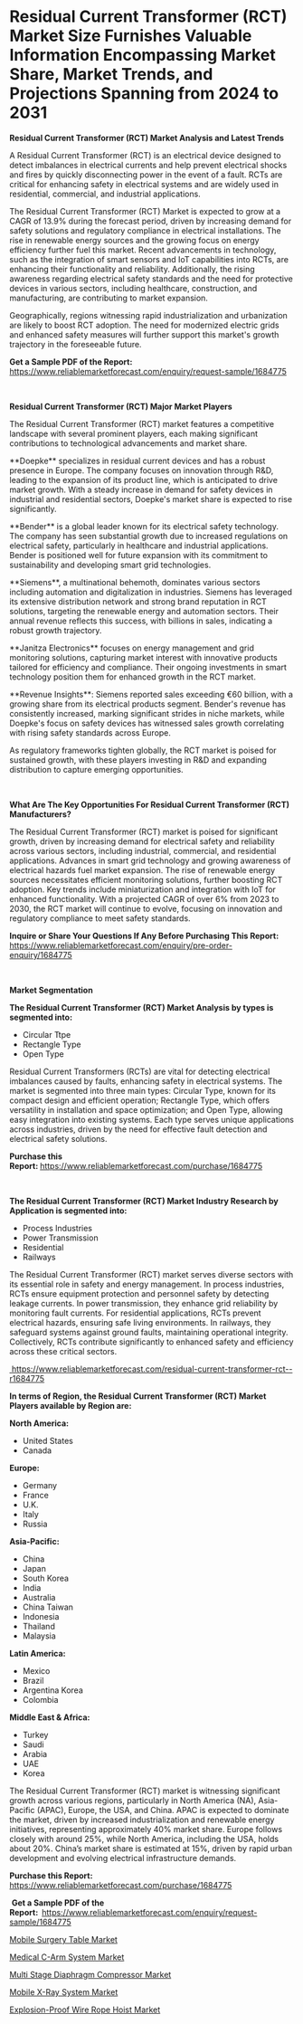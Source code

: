 <p><h1>Residual Current Transformer (RCT) Market Size Furnishes Valuable Information Encompassing Market Share, Market Trends, and Projections Spanning from 2024 to 2031</h1></p><p><strong>Residual Current Transformer (RCT) Market Analysis and Latest Trends</strong></p>
<p><p>A Residual Current Transformer (RCT) is an electrical device designed to detect imbalances in electrical currents and help prevent electrical shocks and fires by quickly disconnecting power in the event of a fault. RCTs are critical for enhancing safety in electrical systems and are widely used in residential, commercial, and industrial applications.</p><p>The Residual Current Transformer (RCT) Market is expected to grow at a CAGR of 13.9% during the forecast period, driven by increasing demand for safety solutions and regulatory compliance in electrical installations. The rise in renewable energy sources and the growing focus on energy efficiency further fuel this market. Recent advancements in technology, such as the integration of smart sensors and IoT capabilities into RCTs, are enhancing their functionality and reliability. Additionally, the rising awareness regarding electrical safety standards and the need for protective devices in various sectors, including healthcare, construction, and manufacturing, are contributing to market expansion.</p><p>Geographically, regions witnessing rapid industrialization and urbanization are likely to boost RCT adoption. The need for modernized electric grids and enhanced safety measures will further support this market's growth trajectory in the foreseeable future.</p></p>
<p><strong>Get a Sample PDF of the Report:&nbsp;</strong> <a href="https://www.reliablemarketforecast.com/enquiry/request-sample/1684775?utm_campaign=1609&utm_medium=2&utm_source=Github&utm_content=ia&utm_term=16102024&utm_id=residual-current-transformer-rct">https://www.reliablemarketforecast.com/enquiry/request-sample/1684775</a></p>
<p>&nbsp;</p>
<p><strong>Residual Current Transformer (RCT) Major Market Players</strong></p>
<p><p>The Residual Current Transformer (RCT) market features a competitive landscape with several prominent players, each making significant contributions to technological advancements and market share.</p><p>**Doepke** specializes in residual current devices and has a robust presence in Europe. The company focuses on innovation through R&D, leading to the expansion of its product line, which is anticipated to drive market growth. With a steady increase in demand for safety devices in industrial and residential sectors, Doepke's market share is expected to rise significantly.</p><p>**Bender** is a global leader known for its electrical safety technology. The company has seen substantial growth due to increased regulations on electrical safety, particularly in healthcare and industrial applications. Bender is positioned well for future expansion with its commitment to sustainability and developing smart grid technologies.</p><p>**Siemens**, a multinational behemoth, dominates various sectors including automation and digitalization in industries. Siemens has leveraged its extensive distribution network and strong brand reputation in RCT solutions, targeting the renewable energy and automation sectors. Their annual revenue reflects this success, with billions in sales, indicating a robust growth trajectory.</p><p>**Janitza Electronics** focuses on energy management and grid monitoring solutions, capturing market interest with innovative products tailored for efficiency and compliance. Their ongoing investments in smart technology position them for enhanced growth in the RCT market.</p><p>**Revenue Insights**: Siemens reported sales exceeding €60 billion, with a growing share from its electrical products segment. Bender's revenue has consistently increased, marking significant strides in niche markets, while Doepke's focus on safety devices has witnessed sales growth correlating with rising safety standards across Europe.</p><p>As regulatory frameworks tighten globally, the RCT market is poised for sustained growth, with these players investing in R&D and expanding distribution to capture emerging opportunities.</p></p>
<p>&nbsp;</p>
<p><strong>What Are The Key Opportunities For Residual Current Transformer (RCT) Manufacturers?</strong></p>
<p><p>The Residual Current Transformer (RCT) market is poised for significant growth, driven by increasing demand for electrical safety and reliability across various sectors, including industrial, commercial, and residential applications. Advances in smart grid technology and growing awareness of electrical hazards fuel market expansion. The rise of renewable energy sources necessitates efficient monitoring solutions, further boosting RCT adoption. Key trends include miniaturization and integration with IoT for enhanced functionality. With a projected CAGR of over 6% from 2023 to 2030, the RCT market will continue to evolve, focusing on innovation and regulatory compliance to meet safety standards.</p></p>
<p><strong>Inquire or Share Your Questions If Any Before Purchasing This Report:</strong> <a href="https://www.reliablemarketforecast.com/enquiry/pre-order-enquiry/1684775?utm_campaign=1609&utm_medium=2&utm_source=Github&utm_content=ia&utm_term=16102024&utm_id=residual-current-transformer-rct">https://www.reliablemarketforecast.com/enquiry/pre-order-enquiry/1684775</a></p>
<p>&nbsp;</p>
<p><strong>Market Segmentation</strong></p>
<p><strong>The Residual Current Transformer (RCT) Market Analysis by types is segmented into:</strong></p>
<p><ul><li>Circular Ttpe</li><li>Rectangle Type</li><li>Open Type</li></ul></p>
<p><p>Residual Current Transformers (RCTs) are vital for detecting electrical imbalances caused by faults, enhancing safety in electrical systems. The market is segmented into three main types: Circular Type, known for its compact design and efficient operation; Rectangle Type, which offers versatility in installation and space optimization; and Open Type, allowing easy integration into existing systems. Each type serves unique applications across industries, driven by the need for effective fault detection and electrical safety solutions.</p></p>
<p><strong>Purchase this Report:&nbsp;</strong><a href="https://www.reliablemarketforecast.com/purchase/1684775?utm_campaign=1609&utm_medium=2&utm_source=Github&utm_content=ia&utm_term=16102024&utm_id=residual-current-transformer-rct">https://www.reliablemarketforecast.com/purchase/1684775</a></p>
<p>&nbsp;</p>
<p><strong>The Residual Current Transformer (RCT) Market Industry Research by Application is segmented into:</strong></p>
<p><ul><li>Process Industries</li><li>Power Transmission</li><li>Residential</li><li>Railways</li></ul></p>
<p><p>The Residual Current Transformer (RCT) market serves diverse sectors with its essential role in safety and energy management. In process industries, RCTs ensure equipment protection and personnel safety by detecting leakage currents. In power transmission, they enhance grid reliability by monitoring fault currents. For residential applications, RCTs prevent electrical hazards, ensuring safe living environments. In railways, they safeguard systems against ground faults, maintaining operational integrity. Collectively, RCTs contribute significantly to enhanced safety and efficiency across these critical sectors.</p></p>
<p><a href="https://www.reliablemarketforecast.com/residual-current-transformer-rct--r1684775?utm_campaign=1609&utm_medium=2&utm_source=Github&utm_content=ia&utm_term=16102024&utm_id=residual-current-transformer-rct">&nbsp;https://www.reliablemarketforecast.com/residual-current-transformer-rct--r1684775</a></p>
<p><strong>In terms of Region, the Residual Current Transformer (RCT) Market Players available by Region are:</strong></p>
<p>
    <p> <strong> North America: </strong>
        <ul>
            <li>United States</li>
            <li>Canada</li>
        </ul>
        </p> 
    <p> <strong> Europe: </strong>
        <ul>
            <li>Germany</li>
            <li>France</li>
            <li>U.K.</li>
            <li>Italy</li>
            <li>Russia</li>
        </ul>
        </p> 
    <p> <strong> Asia-Pacific: </strong>
        <ul>
            <li>China</li>
            <li>Japan</li>
            <li>South Korea</li>
            <li>India</li>
            <li>Australia</li>
            <li>China Taiwan</li>
            <li>Indonesia</li>
            <li>Thailand</li>
            <li>Malaysia</li>
        </ul>
        </p> 
    <p> <strong> Latin America: </strong>
        <ul>
            <li>Mexico</li>
            <li>Brazil</li>
            <li>Argentina Korea</li>
            <li>Colombia</li>
        </ul>
        </p> 
    <p> <strong> Middle East & Africa: </strong>
        <ul>
            <li>Turkey</li>
            <li>Saudi</li>
            <li>Arabia</li>
            <li>UAE</li>
            <li>Korea</li>
        </ul>
    </p>
    </p>
<p><p>The Residual Current Transformer (RCT) market is witnessing significant growth across various regions, particularly in North America (NA), Asia-Pacific (APAC), Europe, the USA, and China. APAC is expected to dominate the market, driven by increased industrialization and renewable energy initiatives, representing approximately 40% market share. Europe follows closely with around 25%, while North America, including the USA, holds about 20%. China’s market share is estimated at 15%, driven by rapid urban development and evolving electrical infrastructure demands.</p></p>
<p><strong>Purchase this Report: </strong><a href="https://www.reliablemarketforecast.com/purchase/1684775?utm_campaign=1609&utm_medium=2&utm_source=Github&utm_content=ia&utm_term=16102024&utm_id=residual-current-transformer-rct">https://www.reliablemarketforecast.com/purchase/1684775</a></p>
<p>&nbsp;<strong>Get a Sample PDF of the Report:&nbsp;&nbsp;</strong><a href="https://www.reliablemarketforecast.com/enquiry/request-sample/1684775?utm_campaign=1609&utm_medium=2&utm_source=Github&utm_content=ia&utm_term=16102024&utm_id=residual-current-transformer-rct">https://www.reliablemarketforecast.com/enquiry/request-sample/1684775</a></p>
<p><strong></strong></p>
<p><p><a href="https://www.linkedin.com/pulse/strategic-market-insights-global-mobile-surgery-table-2024-vlcmc?utm_campaign=1609&utm_medium=2&utm_source=Github&utm_content=ia&utm_term=16102024&utm_id=residual-current-transformer-rct">Mobile Surgery Table Market</a></p><p><a href="https://www.linkedin.com/pulse/future-ready-strategic-insights-global-medical-c-arm-system-he8tf?utm_campaign=1609&utm_medium=2&utm_source=Github&utm_content=ia&utm_term=16102024&utm_id=residual-current-transformer-rct">Medical C-Arm System Market</a></p><p><a href="https://www.linkedin.com/pulse/multi-stage-diaphragm-compressor-market-global-insights-xwlke?utm_campaign=1609&utm_medium=2&utm_source=Github&utm_content=ia&utm_term=16102024&utm_id=residual-current-transformer-rct">Multi Stage Diaphragm Compressor Market</a></p><p><a href="https://www.linkedin.com/pulse/mobile-x-ray-system-industry-forecast-market-shifts-strategic-g35vc?utm_campaign=1609&utm_medium=2&utm_source=Github&utm_content=ia&utm_term=16102024&utm_id=residual-current-transformer-rct">Mobile X-Ray System Market</a></p><p><a href="https://www.linkedin.com/pulse/explosion-proof-wire-rope-hoist-market-industry-landscape-e5dxf?utm_campaign=1609&utm_medium=2&utm_source=Github&utm_content=ia&utm_term=16102024&utm_id=residual-current-transformer-rct">Explosion-Proof Wire Rope Hoist Market</a></p></p>